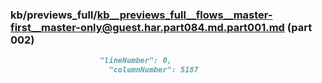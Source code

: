 ### kb/previews_full/kb__previews_full__flows__master-first__master-only@guest.har.part084.md.part001.md (part 002)

```md
                    "lineNumber": 0,
                      "columnNumber": 5187
             
```

```

